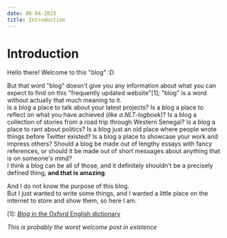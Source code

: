 ```yaml
---
date: 06-04-2025
title: Introduction
---
```


# Introduction

Hello there! Welcome to this "blog" :D  

But that word "blog" doesn't give you any information about what you can expect to find on this "frequently updated website"[1]; "blog" is a word without actually that much meaning to it.  
Is a blog a place to talk about your latest projects? Is a blog a place to reflect on what you have achieved (*like a NLT-logboek*)? Is a blog a collection of stories from a road trip through Western Senegal? Is a blog a place to rant about politics? Is a blog just an old place where people wrote things before Twitter existed? Is a blog a place to showcase your work and impress others? Should a blog be made out of lengthy essays with fancy references, or should it be made out of short messages about anything that is on someone's mind?  
I think a blog can be all of those, and it definitely shouldn't be a precisely defined thing, **and that is amazing**.

And I do not know the purpose of this blog.  
But I just wanted to write some things, and I wanted a little place on the internet to store and show them, so here I am.

[1]: [*Blog* in the Oxford English dictionary](https://doi.org/10.1093/OED/3789439763)

*This is probably the worst welcome post in existence*
